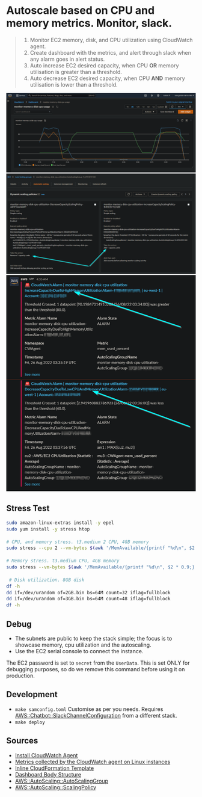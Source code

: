 # Autoscale based on CPU and memory metrics. Monitor, slack.
> 1. Monitor EC2 memory, disk, and CPU utilization using CloudWatch agent. 
> 2. Create dashboard with the metrics, and alert through slack when any alarm goes in alert status.
> 3. Auto increase EC2 desired capacity, when CPU **OR** memory utilisation is greater than a threshold.
> 4. Auto decrease EC2 desired capacity, when CPU **AND** memory utilisation is lower than a threshold.

![dashboard](./dashboard.png "Dashboard")  
![auto-scale](./auto-scale.png "Auto-scale")  
![slack](./slack.png "Slack")

## Stress Test
```sh
sudo amazon-linux-extras install -y epel
sudo yum install -y stress htop

# CPU, and memory stress. t3.medium 2 CPU, 4GB memory
sudo stress --cpu 2 --vm-bytes $(awk '/MemAvailable/{printf "%d\n", $2 * 0.9;}' < /proc/meminfo)k --vm-keep -m 5

# Memory stress. t3.medium CPU, 4GB memory
sudo stress --vm-bytes $(awk '/MemAvailable/{printf "%d\n", $2 * 0.9;}' < /proc/meminfo)k --vm-keep -m 5
 
 # Disk utilization. 8GB disk
df -h
dd if=/dev/urandom of=2GB.bin bs=64M count=32 iflag=fullblock
dd if=/dev/urandom of=3GB.bin bs=64M count=48 iflag=fullblock
df -h
```

## Debug
- The subnets are public to keep the stack simple; the focus is to showcase memory, cpu utilization and the autoscaling.
- Use the EC2 serial console to connect the instance.

The EC2 password is set to `secret` from the `UserData`. This is set ONLY for debugging purposes, so do we remove this command before using it on production.

## Development
- `make samconfig.toml` Customise as per you needs. Requires [AWS::Chatbot::SlackChannelConfiguration](https://docs.aws.amazon.com/AWSCloudFormation/latest/UserGuide/aws-resource-chatbot-slackchannelconfiguration.html) from a different stack.
- `make deploy`

## Sources

- [Install CloudWatch Agent](https://docs.aws.amazon.com/AmazonCloudWatch/latest/monitoring/Install-CloudWatch-Agent.html)  
- [Metrics collected by the CloudWatch agent on Linux instances](https://docs.aws.amazon.com/AmazonCloudWatch/latest/monitoring/metrics-collected-by-CloudWatch-agent.html#linux-metrics-enabled-by-CloudWatch-agent)  
- [Inline CloudFormation Template](https://github.com/awslabs/aws-cloudformation-templates/blob/master/aws/solutions/AmazonCloudWatchAgent/inline/amazon_linux.template)  
- [Dashboard Body Structure](https://docs.aws.amazon.com/AmazonCloudWatch/latest/APIReference/CloudWatch-Dashboard-Body-Structure.html)
- [AWS::AutoScaling::AutoScalingGroup](https://docs.aws.amazon.com/AWSCloudFormation/latest/UserGuide/aws-properties-as-group.html)
- [AWS::AutoScaling::ScalingPolicy](https://docs.aws.amazon.com/AWSCloudFormation/latest/UserGuide/aws-resource-autoscaling-scalingpolicy.html)
